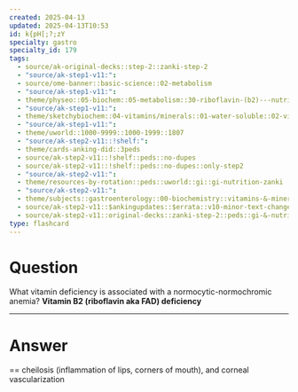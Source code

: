 ```yaml
---
created: 2025-04-13
updated: 2025-04-13T10:53
id: k{pH[;?;zY
specialty: gastro
specialty_id: 179
tags:
  - source/ak-original-decks::step-2::zanki-step-2
  - "source/ak-step1-v11:": 
  - source/ome-banner::basic-science::02-metabolism
  - "source/ak-step1-v11:": 
  - theme/physeo::05-biochem::05-metabolism::30-riboflavin-(b2)---nutrition
  - "source/ak-step1-v11:": 
  - theme/sketchybiochem::04-vitamins/minerals::01-water-soluble::02-vitamin-b2
  - "source/ak-step1-v11:": 
  - theme/uworld::1000-9999::1000-1999::1807
  - "source/ak-step2-v11::!shelf:": 
  - theme/cards-anking-did::3peds
  - source/ak-step2-v11::!shelf::peds::no-dupes
  - source/ak-step2-v11::!shelf::peds::no-dupes::only-step2
  - "source/ak-step2-v11:": 
  - theme/resources-by-rotation::peds::uworld::gi::gi-nutrition-zanki
  - "source/ak-step2-v11:": 
  - theme/subjects::gastroenterology::00-biochemistry::vitamins-&-minerals::vitamin-b2
  - source/ak-step2-v11::$ankingupdates::$errata::v10-minor-text-changes
  - source/ak-step2-v11::original-decks::zanki-step-2::peds::gi-&-nutrition"
type: flashcard
---
```


# Question
What vitamin deficiency is associated with a normocytic-normochromic anemia?   **Vitamin B2 (riboflavin aka FAD) deficiency**

---

# Answer
== cheilosis (inflammation of lips, corners of mouth), and corneal vascularization